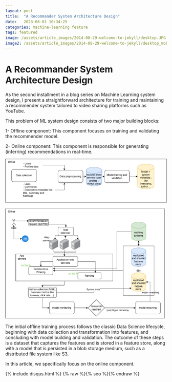```yaml
---
layout: post
title:  "A Recommander System Architecture Design"
date:   2023-06-01 10:34:25
categories: machine-learning feature
tags: featured
image: /assets/article_images/2014-08-29-welcome-to-jekyll/desktop.JPG
image2: /assets/article_images/2014-08-29-welcome-to-jekyll/desktop_mobile.jpeg
---
```

# **A Recommander System Architecture Design**

As the second installment in a blog series on Machine Learning system design, I present a straightforward architecture for training and maintaining a recommender system tailored to video sharing platforms such as YouTube.

This problem of ML system design consists of two major building blocks:

1- Offline component: This component focuses on training and validating the recommender model.

2- Online component: This component is responsible for generating (inferring) recommendations in real-time.

![Figure 1- System architecture design](/assets/article_images/rec_sys_simple_design/sysdiag.png)

The initial offline training process follows the classic Data Science lifecycle, beginning with data collection and transformation into features, and concluding with model building and validation. The outcome of these steps is a dataset that captures the features and is stored in a feature store, along with a model that is persisted in a blob storage medium, such as a distributed file system like S3.

In this article, we specifically focus on the online component.

{% include disqus.html %}
{% raw %}{% seo %}{% endraw %}



